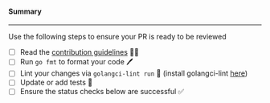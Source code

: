 #### Summary

<!-- 🎉 Thank you for making CloudQuery awesome by submitting a PR 🎉 -->


<!--
Explain what problem this PR addresses
-->

---

Use the following steps to ensure your PR is ready to be reviewed

- [ ] Read the [contribution guidelines](../blob/main/CONTRIBUTING.md) 🧑‍🎓
- [ ] Run `go fmt` to format your code 🖊
- [ ] Lint your changes via `golangci-lint run` 🚨 (install golangci-lint [here](https://golangci-lint.run/usage/install/#local-installation))
- [ ] Update or add tests 🧪
- [ ] Ensure the status checks below are successful ✅

